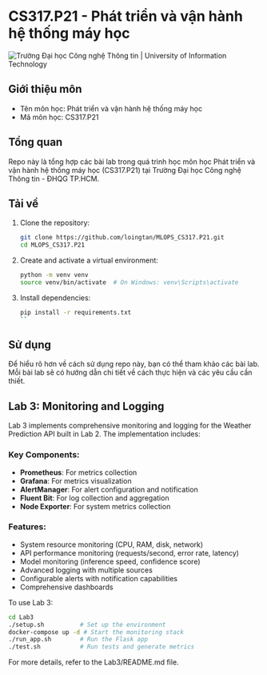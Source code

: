 # CS317.P21 - Phát triển và vận hành hệ thống máy học

![Trường Đại học Công nghệ Thông tin | University of Information Technology](https://i.imgur.com/WmMnSRt.png)



## Giới thiệu môn
- Tên môn học: Phát triển và vận hành hệ thống máy học
- Mã môn học: CS317.P21
## Tổng quan
Repo này là tổng hợp các bài lab trong quá trình học môn học Phát triển và vận hành hệ thống máy học (CS317.P21) tại Trường Đại học Công nghệ Thông tin - ĐHQG TP.HCM. 

## Tải về
1. Clone the repository:

   ```bash
   git clone https://github.com/loingtan/MLOPS_CS317.P21.git
   cd MLOPS_CS317.P21
   ```

2. Create and activate a virtual environment:
   ```bash
   python -m venv venv
   source venv/bin/activate  # On Windows: venv\Scripts\activate
   ```

3. Install dependencies:
   ```bash
   pip install -r requirements.txt
   ``
## Sử dụng
Để hiểu rõ hơn về cách sử dụng repo này, bạn có thể tham khảo các bài lab. Mỗi bài lab sẽ có hướng dẫn chi tiết về cách thực hiện và các yêu cầu cần thiết.

## Lab 3: Monitoring and Logging

Lab 3 implements comprehensive monitoring and logging for the Weather Prediction API built in Lab 2. The implementation includes:

### Key Components:
- **Prometheus**: For metrics collection
- **Grafana**: For metrics visualization
- **AlertManager**: For alert configuration and notification
- **Fluent Bit**: For log collection and aggregation
- **Node Exporter**: For system metrics collection

### Features:
- System resource monitoring (CPU, RAM, disk, network)
- API performance monitoring (requests/second, error rate, latency)
- Model monitoring (inference speed, confidence score)
- Advanced logging with multiple sources
- Configurable alerts with notification capabilities
- Comprehensive dashboards

To use Lab 3:

```bash
cd Lab3
./setup.sh          # Set up the environment
docker-compose up -d # Start the monitoring stack
./run_app.sh        # Run the Flask app
./test.sh           # Run tests and generate metrics
```

For more details, refer to the Lab3/README.md file.